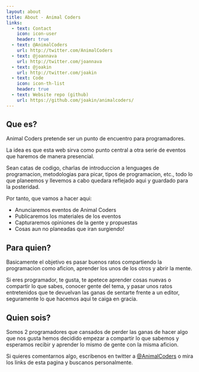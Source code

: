 ```yaml
---
layout: about
title: About - Animal Coders
links:
  - text: Contact
    icon: icon-user
    header: true
  - text: @AnimalCoders
    url: http://twitter.com/AnimalCoders
  - text: @joannava
    url: http://twitter.com/joannava
  - text: @joakin
    url: http://twitter.com/joakin
  - text: Code
    icon: icon-th-list
    header: true
  - text: Website repo (github)
    url: https://github.com/joakin/animalcoders/
---
```


Que es?
-------

Animal Coders pretende ser un punto de encuentro para programadores.

La idea es que esta web sirva como punto central a otra serie de eventos que
haremos de manera presencial.

Sean catas de codigo, charlas de introduccion a lenguages de programacion,
metodologias para picar, tipos de programacion, etc., todo lo que planeemos
y llevemos a cabo quedara reflejado aqui y guardado para la posteridad.

Por tanto, que vamos a hacer aqui:

* Anunciaremos eventos de Animal Coders
* Publicaremos los materiales de los eventos
* Capturaremos opiniones de la gente y propuestas
* Cosas aun no planeadas que iran surgiendo!

Para quien?
-----------

Basicamente el objetivo es pasar buenos ratos compartiendo la programacion como
aficion, aprender los unos de los otros y abrir la mente.

Si eres programador, te gusta, te apetece aprender cosas nuevas o compartir lo
que sabes, conocer gente del tema, y pasar unos ratos entretenidos que te
devuelvan las ganas de sentarte frente a un editor, seguramente lo que hacemos
aqui te caiga en gracia.

Quien sois?
-----------

Somos 2 programadores que cansados de perder las ganas de hacer algo que nos
gusta hemos decidido empezar a compartir lo que
sabemos y esperamos recibir y aprender lo mismo de gente con la misma aficion.

Si quieres comentarnos algo, escribenos en twitter
a [@AnimalCoders](http://twitter.com/AnimalCoders) o mira los links de esta
pagina y buscanos personalmente.




